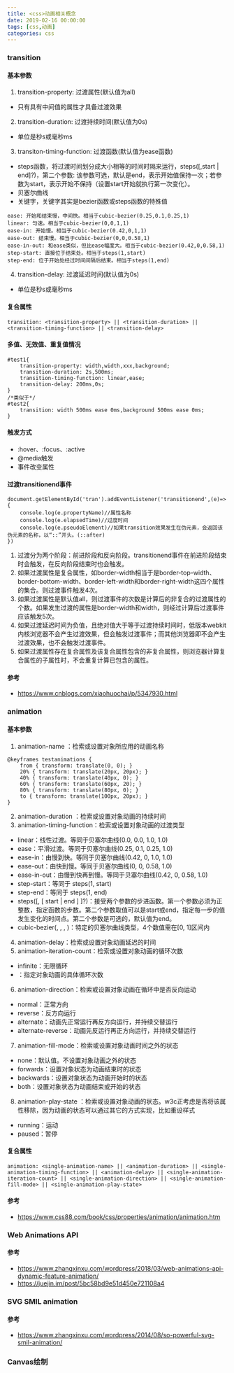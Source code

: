 ```yaml
---
title: <css>动画相关概念
date: 2019-02-16 00:00:00
tags: [css,动画]
categories: css
---
```


### transition

#### 基本参数

1. transition-property: 过渡属性(默认值为all)

- 只有具有中间值的属性才具备过渡效果

2. transition-duration: 过渡持续时间(默认值为0s)

- 单位是秒s或毫秒ms

3. transiton-timing-function: 过渡函数(默认值为ease函数)

- steps函数，将过渡时间划分成大小相等的时间时隔来运行，steps(<integer>[,start | end]?)，第二个参数: 该参数可选，默认是end，表示开始值保持一次；若参数为start，表示开始不保持（设置start开始就执行第一次变化）。
- 贝塞尔曲线
- 关键字，关键字其实是bezier函数或steps函数的特殊值

```
ease: 开始和结束慢，中间快。相当于cubic-bezier(0.25,0.1,0.25,1)
linear: 匀速。相当于cubic-bezier(0,0,1,1)
ease-in: 开始慢。相当于cubic-bezier(0.42,0,1,1)
ease-out: 结束慢。相当于cubic-bezier(0,0,0.58,1)
ease-in-out: 和ease类似，但比ease幅度大。相当于cubic-bezier(0.42,0,0.58,1)
step-start: 直接位于结束处。相当于steps(1,start)
step-end: 位于开始处经过时间间隔后结束。相当于steps(1,end)
```

4. transition-delay: 过渡延迟时间(默认值为0s)

- 单位是秒s或毫秒ms

#### 复合属性

```
transition: <transition-property> || <transition-duration> || <transition-timing-function> || <transition-delay>
```

#### 多值、无效值、重复值情况

```
#test1{
    transition-property: width,width,xxx,background;
    transition-duration: 2s,500ms;
    transition-timing-function: linear,ease;
    transition-delay: 200ms,0s;
}
/*类似于*/
#test2{
    transition: width 500ms ease 0ms,background 500ms ease 0ms;
}
```

#### 触发方式

- :hover、:focus、:active
- @media触发
- 事件改变属性

#### 过渡transitionend事件

```
document.getElementById('tran').addEventListener('transitionend',(e)=>{
    console.log(e.propertyName)//属性名称
    console.log(e.elapsedTime)//过度时间
    console.log(e.pseudoElement)//如果transition效果发生在伪元素，会返回该伪元素的名称，以“::”开头。(::after)
})
```

1. 过渡分为两个阶段：前进阶段和反向阶段。transitionend事件在前进阶段结束时会触发，在反向阶段结束时也会触发。
2. 如果过渡属性是复合属性，如border-width相当于是border-top-width、border-bottom-width、border-left-width和border-right-width这四个属性的集合。则过渡事件触发4次。
3. 如果过渡属性是默认值all，则过渡事件的次数是计算后的非复合的过渡属性的个数。如果发生过渡的属性是border-width和width，则经过计算后过渡事件应该触发5次。
4. 如果过渡延迟时间为负值，且绝对值大于等于过渡持续时间时，低版本webkit内核浏览器不会产生过渡效果，但会触发过渡事件；而其他浏览器即不会产生过渡效果，也不会触发过渡事件。
5. 如果过渡属性存在复合属性及该复合属性包含的非复合属性，则浏览器计算复合属性的子属性时，不会重复计算已包含的属性。

#### 参考

- https://www.cnblogs.com/xiaohuochai/p/5347930.html

### animation

#### 基本参数

1. animation-name ：检索或设置对象所应用的动画名称

```
@keyframes testanimations {
	from { transform: translate(0, 0); }
	20% { transform: translate(20px, 20px); }
	40% { transform: translate(40px, 0); }
	60% { transform: translate(60px, 20); }
	80% { transform: translate(80px, 0); }
	to { transform: translate(100px, 20px); }
}
```

2. animation-duration ：检索或设置对象动画的持续时间
3. animation-timing-function：检索或设置对象动画的过渡类型

- linear：线性过渡。等同于贝塞尔曲线(0.0, 0.0, 1.0, 1.0)
- ease：平滑过渡。等同于贝塞尔曲线(0.25, 0.1, 0.25, 1.0)
- ease-in：由慢到快。等同于贝塞尔曲线(0.42, 0, 1.0, 1.0)
- ease-out：由快到慢。等同于贝塞尔曲线(0, 0, 0.58, 1.0)
- ease-in-out：由慢到快再到慢。等同于贝塞尔曲线(0.42, 0, 0.58, 1.0)
- step-start：等同于 steps(1, start)
- step-end：等同于 steps(1, end)
- steps(<integer>[, [ start | end ] ]?)：接受两个参数的步进函数。第一个参数必须为正整数，指定函数的步数。第二个参数取值可以是start或end，指定每一步的值发生变化的时间点。第二个参数是可选的，默认值为end。
- cubic-bezier(<number>, <number>, <number>, <number>)：特定的贝塞尔曲线类型，4个数值需在[0, 1]区间内

4. animation-delay：检索或设置对象动画延迟的时间
5. animation-iteration-count：检索或设置对象动画的循环次数
- infinite：无限循环
- <number>：指定对象动画的具体循环次数
6. animation-direction：检索或设置对象动画在循环中是否反向运动

- normal：正常方向
- reverse：反方向运行
- alternate：动画先正常运行再反方向运行，并持续交替运行
- alternate-reverse：动画先反运行再正方向运行，并持续交替运行

7. animation-fill-mode：检索或设置对象动画时间之外的状态

- none：默认值。不设置对象动画之外的状态
- forwards：设置对象状态为动画结束时的状态
- backwards：设置对象状态为动画开始时的状态
- both：设置对象状态为动画结束或开始的状态

8. animation-play-state ：检索或设置对象动画的状态。w3c正考虑是否将该属性移除，因为动画的状态可以通过其它的方式实现，比如重设样式

- running：运动
- paused：暂停

#### 复合属性

```
animation: <single-animation-name> || <animation-duration> || <single-animation-timing-function> || <animation-delay> || <single-animation-iteration-count> || <single-animation-direction> || <single-animation-fill-mode> || <single-animation-play-state>
```

#### 参考

- https://www.css88.com/book/css/properties/animation/animation.htm

### Web Animations API

#### 参考

- https://www.zhangxinxu.com/wordpress/2018/03/web-animations-api-dynamic-feature-animation/
- https://juejin.im/post/5bc58bd9e51d450e721108a4

### SVG SMIL animation

#### 参考
- https://www.zhangxinxu.com/wordpress/2014/08/so-powerful-svg-smil-animation/

### Canvas绘制
